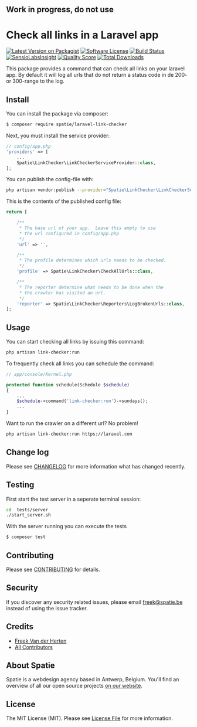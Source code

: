 ## Work in progress, do not use

# Check all links in a Laravel app

[![Latest Version on Packagist](https://img.shields.io/packagist/v/spatie/laravel-link-checker.svg?style=flat-square)](https://packagist.org/packages/spatie/laravel-link-checker)
[![Software License](https://img.shields.io/badge/license-MIT-brightgreen.svg?style=flat-square)](LICENSE.md)
[![Build Status](https://img.shields.io/travis/spatie/laravel-link-checker/master.svg?style=flat-square)](https://travis-ci.org/spatie/laravel-link-checker)
[![SensioLabsInsight](https://img.shields.io/sensiolabs/i/1c3e45a3-b89a-4339-b0e2-709df055704c.svg?style=flat-square)](https://insight.sensiolabs.com/projects/1c3e45a3-b89a-4339-b0e2-709df055704c)
[![Quality Score](https://img.shields.io/scrutinizer/g/spatie/laravel-link-checker.svg?style=flat-square)](https://scrutinizer-ci.com/g/spatie/laravel-link-checker)
[![Total Downloads](https://img.shields.io/packagist/dt/spatie/laravel-link-checker.svg?style=flat-square)](https://packagist.org/packages/spatie/laravel-link-checker)

This package provides a command that can check all links on your laravel app. By default it will log all
urls that do not return a status code in de 200- or 300-range to the log.


## Install

You can install the package via composer:
``` bash
$ composer require spatie/laravel-link-checker
```

Next, you must install the service provider:

```php
// config/app.php
'providers' => [
    ...
    Spatie\LinkChecker\LinkCheckerServiceProvider::class,
];
```

You can publish the config-file with:
```bash
php artisan vendor:publish --provider="Spatie\LinkChecker\LinkCheckerServiceProvider" --tag="config"
```

This is the contents of the published config file:

```php
return [

    /**
     * The base url of your app.  Leave this empty to use
     * the url configured in config/app.php
     */
    'url' => '',

    /**
     * The profile determines which urls needs to be checked.
     */
    'profile' => Spatie\LinkChecker\CheckAllUrls::class,

    /**
     * The reporter determine what needs to be done when the
     * the crawler has visited an url.
     */
    'reporter' => Spatie\LinkChecker\Reporters\LogBrokenUrls::class,
];
```


## Usage

You can start checking all links by issuing this command:

```bash
php artisan link-checker:run
```

To frequently check all links you can schedule the command:

```php
// app/console/Kernel.php

protected function schedule(Schedule $schedule)
{
    ...
    $schedule->command('link-checker:run')->sundays();
    ...
}
``` 

Want to run the crawler on a different url? No problem!

```bash
php artisan link-checker:run https://laravel.com
```


## Change log

Please see [CHANGELOG](CHANGELOG.md) for more information what has changed recently.

## Testing


First start the test server in a seperate terminal session:
``` bash
cd  tests/server
./start_server.sh
``` 

With the server running you can execute the tests
``` bash
$ composer test
```

## Contributing

Please see [CONTRIBUTING](CONTRIBUTING.md) for details.

## Security

If you discover any security related issues, please email freek@spatie.be instead of using the issue tracker.

## Credits

- [Freek Van der Herten](https://github.com/freekmurze)
- [All Contributors](../../contributors)

## About Spatie
Spatie is a webdesign agency based in Antwerp, Belgium. You'll find an overview of all our open source projects [on our website](https://spatie.be/opensource).

## License

The MIT License (MIT). Please see [License File](LICENSE.md) for more information.
